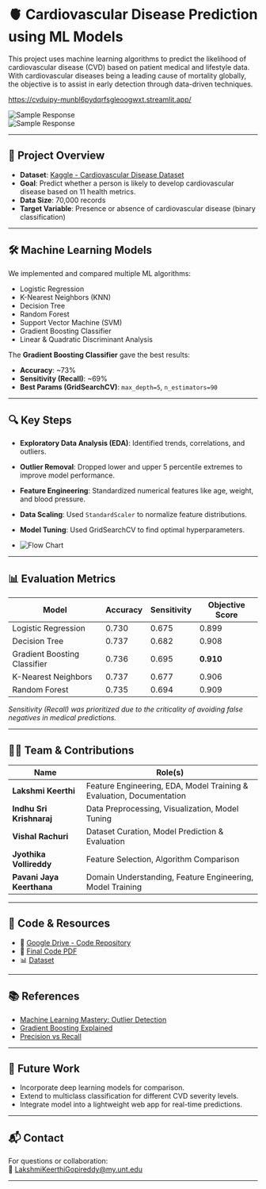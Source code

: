 # 🫀 Cardiovascular Disease Prediction using ML Models

This project uses machine learning algorithms to predict the likelihood of cardiovascular disease (CVD) based on patient medical and lifestyle data. With cardiovascular diseases being a leading cause of mortality globally, the objective is to assist in early detection through data-driven techniques.

https://cvduipy-munbl6pydqrfsgleoogwxt.streamlit.app/

![Sample Response](https://github.com/user-attachments/assets/331faa4f-f810-4c5e-baaa-a4ac3c16de18)  
![Sample Response](https://github.com/user-attachments/assets/91627c99-2bab-418e-aa5e-bda93cb8fb56)

---

## 📌 Project Overview

- **Dataset**: [Kaggle - Cardiovascular Disease Dataset](https://www.kaggle.com/datasets/sulianova/cardiovascular-disease-dataset)
- **Goal**: Predict whether a person is likely to develop cardiovascular disease based on 11 health metrics.
- **Data Size**: 70,000 records
- **Target Variable**: Presence or absence of cardiovascular disease (binary classification)

---

## 🛠️ Machine Learning Models

We implemented and compared multiple ML algorithms:
- Logistic Regression
- K-Nearest Neighbors (KNN)
- Decision Tree
- Random Forest
- Support Vector Machine (SVM)
- Gradient Boosting Classifier
- Linear & Quadratic Discriminant Analysis

The **Gradient Boosting Classifier** gave the best results:
- **Accuracy**: ~73%
- **Sensitivity (Recall)**: ~69%
- **Best Params (GridSearchCV)**: `max_depth=5`, `n_estimators=90`

---

## 🔍 Key Steps

- **Exploratory Data Analysis (EDA)**: Identified trends, correlations, and outliers.
- **Outlier Removal**: Dropped lower and upper 5 percentile extremes to improve model performance.
- **Feature Engineering**: Standardized numerical features like age, weight, and blood pressure.
- **Data Scaling**: Used `StandardScaler` to normalize feature distributions.
- **Model Tuning**: Used GridSearchCV to find optimal hyperparameters.

- ![Flow Chart](https://github.com/user-attachments/assets/4b96cfb0-cd0f-4006-8065-659f2bd43b6b)


---

## 📊 Evaluation Metrics

| Model                       | Accuracy | Sensitivity | Objective Score |
|----------------------------|----------|-------------|-----------------|
| Logistic Regression        | 0.730    | 0.675       | 0.899           |
| Decision Tree              | 0.737    | 0.682       | 0.908           |
| Gradient Boosting Classifier | 0.736  | 0.695       | **0.910**       |
| K-Nearest Neighbors        | 0.737    | 0.677       | 0.906           |
| Random Forest              | 0.735    | 0.694       | 0.909           |

*Sensitivity (Recall) was prioritized due to the criticality of avoiding false negatives in medical predictions.*

---

## 👨‍💻 Team & Contributions

| Name                          | Role(s) |
|-------------------------------|---------|
| **Lakshmi Keerthi**           | Feature Engineering, EDA, Model Training & Evaluation, Documentation |
| **Indhu Sri Krishnaraj**      | Data Preprocessing, Visualization, Model Tuning |
| **Vishal Rachuri**            | Dataset Curation, Model Prediction & Evaluation |
| **Jyothika Vollireddy**       | Feature Selection, Algorithm Comparison |
| **Pavani Jaya Keerthana**     | Domain Understanding, Feature Engineering, Model Training |

---

## 📂 Code & Resources

- 📁 [Google Drive - Code Repository](https://drive.google.com/drive/folders/1KCAkxcnq9sbInlsl328ViC7d_sf-bt2M?usp=sharing)
- 📄 [Final Code PDF](https://drive.google.com/file/d/1ttfgfHnF301vxsYC075k47UcJY4d_bTV/view?usp=share_link)
- 📊 [Dataset](https://www.kaggle.com/datasets/sulianova/cardiovascular-disease-dataset)

---

## 📚 References

- [Machine Learning Mastery: Outlier Detection](https://machinelearningmastery.com/how-to-use-statistics-to-identify-outliers-in-data/)
- [Gradient Boosting Explained](https://towardsdatascience.com/gradient-boosting-classification-explained-through-python-60cc980eeb3d)
- [Precision vs Recall](https://towardsdatascience.com/should-i-look-at-precision-recall-or-specificity-sensitivity-3946158aace1)

---

## 📌 Future Work

- Incorporate deep learning models for comparison.
- Extend to multiclass classification for different CVD severity levels.
- Integrate model into a lightweight web app for real-time predictions.

---

## 📬 Contact

For questions or collaboration:  
📧 LakshmiKeerthiGopireddy@my.unt.edu

---




